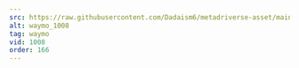 ```yaml
---
src: https://raw.githubusercontent.com/Dadaism6/metadriverse-asset/main/script-waymo-output-newcompressed/waymo_1008.mp4
alt: waymo_1008
tag: waymo
vid: 1008
order: 166
---
```


